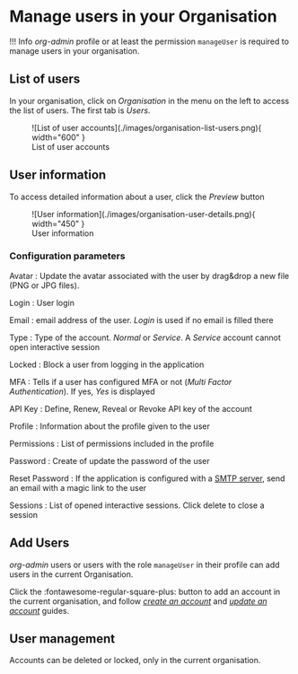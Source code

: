 # Manage users in your Organisation

!!! Info
    _org-admin_ profile or at least the permission `manageUser` is required to manage users in your organisation.


## List of users

In your organisation, click on _Organisation_ in the menu on the left to access the list of users. The first tab is _Users_.

<figure markdown>
  ![List of user accounts](./images/organisation-list-users.png){ width="600" }
  <figcaption>List of user accounts</figcaption>
</figure>

## User information

To access detailed information about a user, click the _Preview_ button

<figure markdown>
  ![User information](./images/organisation-user-details.png){ width="450" }
  <figcaption>User information</figcaption>
</figure>

### Configuration parameters 

Avatar
  : Update the avatar associated with the user by drag&drop a new file (PNG or JPG files).

Login
  : User login

Email
  : email address of the user. _Login_ is used if no email is filled there

Type
  : Type of the account. _Normal_ or _Service_. A _Service_ account cannot open interactive session

Locked
  : Block a user from logging in the application

MFA
  : Tells if a user has configured MFA or not (_Multi Factor Authentication_). If yes, _Yes_ is displayed

API Key
  : Define, Renew, Reveal or Revoke API key of the account

Profile
  : Information about the profile given to the user

Permissions
  : List of permissions included in the profile

Password
  : Create of update the password of the user

Reset Password
  : If the application is configured with a [SMTP server](../../administration/smtp.md), send an email with a magic link to the user

Sessions
  : List of opened interactive sessions. Click delete to close a session


## Add Users

*org-admin* users or users with the role `manageUser` in their profile can add users in the current Organisation. 

Click the :fontawesome-regular-square-plus: button to add an account in the current organisation, and follow *[create an account](../../administration/accounts.md#create-an-account)* and *[update an account](../../administration/accounts.md#update-an-account)* guides.

## User management

Accounts can be deleted or locked, only in the current organisation.
